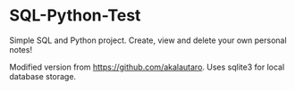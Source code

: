 # SQL-Python-Test
Simple SQL and Python project. Create, view and delete your own personal notes!

Modified version from https://github.com/akalautaro. Uses sqlite3 for local database storage.
